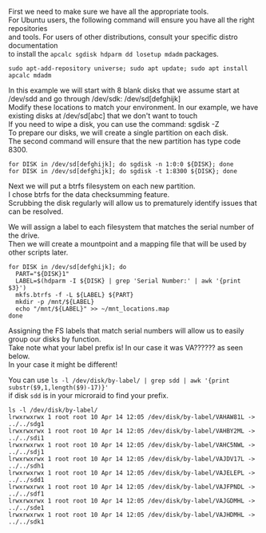 First we need to make sure we have all the appropriate tools. \
For Ubuntu users, the following command will ensure you have all the right repositories \
and tools.  For users of other distributions, consult your specific distro documentation \
to install the `apcalc sgdisk hdparm dd losetup mdadm` packages. 

```
sudo apt-add-repository universe; sudo apt update; sudo apt install apcalc mdadm
```


In this example we will start with 8 blank disks that we assume start at /dev/sdd and go through /dev/sdk: /dev/sd[defghijk] \
Modify these locations to match your environment. In our example, we have existing disks at /dev/sd[abc] that we don't want to touch \
If you need to wipe a disk, you can use the command: sgdisk -Z <disk> \
To prepare our disks, we will create a single partition on each disk. \
The second command will ensure that the new partition has type code 8300.
```
for DISK in /dev/sd[defghijk]; do sgdisk -n 1:0:0 ${DISK}; done
for DISK in /dev/sd[defghijk]; do sgdisk -t 1:8300 ${DISK}; done
```

Next we will put a btrfs filesystem on each new partition. \
I chose btrfs for the data checksumming feature. \
Scrubbing the disk regularly will allow us to prematurely identify issues that can be resolved. 

We will assign a label to each filesystem that matches the serial number of the drive. \
Then we will create a mountpoint and a mapping file that will be used by other scripts later. 
```
for DISK in /dev/sd[defghijk]; do
  PART="${DISK}1"
  LABEL=$(hdparm -I ${DISK} | grep 'Serial Number:' | awk '{print $3}')
  mkfs.btrfs -f -L ${LABEL} ${PART}
  mkdir -p /mnt/${LABEL}
  echo "/mnt/${LABEL}" >> ~/mnt_locations.map
done
```

Assigning the FS labels that match serial numbers will allow us to easily group our disks by function. \
Take note what your label prefix is! In our case it was VA?????? as seen below. \
In your case it might be different!  

You can use `ls -l /dev/disk/by-label/ | grep sdd | awk '{print substr($9,1,length($9)-17)}'` \
if disk `sdd` is in your microraid to find your prefix.

```
ls -l /dev/disk/by-label/
lrwxrwxrwx 1 root root 10 Apr 14 12:05 /dev/disk/by-label/VAHAW81L -> ../../sdg1
lrwxrwxrwx 1 root root 10 Apr 14 12:05 /dev/disk/by-label/VAHBY2ML -> ../../sdi1
lrwxrwxrwx 1 root root 10 Apr 14 12:05 /dev/disk/by-label/VAHC5NWL -> ../../sdj1
lrwxrwxrwx 1 root root 10 Apr 14 12:05 /dev/disk/by-label/VAJDV17L -> ../../sdh1
lrwxrwxrwx 1 root root 10 Apr 14 12:05 /dev/disk/by-label/VAJELEPL -> ../../sdd1
lrwxrwxrwx 1 root root 10 Apr 14 12:05 /dev/disk/by-label/VAJFPNDL -> ../../sdf1
lrwxrwxrwx 1 root root 10 Apr 14 12:05 /dev/disk/by-label/VAJGDMHL -> ../../sde1
lrwxrwxrwx 1 root root 10 Apr 14 12:05 /dev/disk/by-label/VAJHDMHL -> ../../sdk1
```

